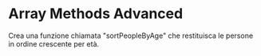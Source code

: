 # Array Methods Advanced

Crea una funzione chiamata "sortPeopleByAge" che restituisca le persone in ordine crescente per età.
